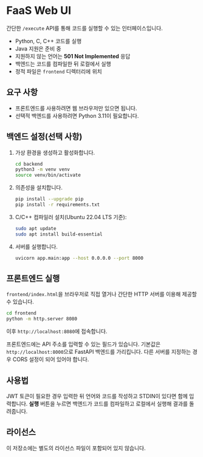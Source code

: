 # FaaS Web UI

간단한 `/execute` API를 통해 코드를 실행할 수 있는 인터페이스입니다.

- Python, C, C++ 코드를 실행
- Java 지원은 준비 중
- 지원하지 않는 언어는 **501 Not Implemented** 응답
- 백엔드는 코드를 컴파일한 뒤 로컬에서 실행
- 정적 파일은 `frontend` 디렉터리에 위치

## 요구 사항
- 프론트엔드를 사용하려면 웹 브라우저만 있으면 됩니다.
- 선택적 백엔드를 사용하려면 Python 3.11이 필요합니다.

## 백엔드 설정(선택 사항)
1. 가상 환경을 생성하고 활성화합니다.
   ```bash
   cd backend
   python3 -m venv venv
   source venv/bin/activate
   ```
2. 의존성을 설치합니다.
   ```bash
   pip install --upgrade pip
   pip install -r requirements.txt
   ```
3. C/C++ 컴파일러 설치(Ubuntu 22.04 LTS 기준):
   ```bash
   sudo apt update
   sudo apt install build-essential
   ```
4. 서버를 실행합니다.
   ```bash
   uvicorn app.main:app --host 0.0.0.0 --port 8000
   ```

## 프론트엔드 실행
`frontend/index.html`을 브라우저로 직접 열거나 간단한 HTTP 서버를 이용해 제공할 수 있습니다.

```bash
cd frontend
python -m http.server 8080
```
이후 `http://localhost:8080`에 접속합니다.

프론트엔드에는 API 주소를 입력할 수 있는 필드가 있습니다. 기본값은
`http://localhost:8000`으로 FastAPI 백엔드를 가리킵니다.
다른 서버를 지정하는 경우 CORS 설정이 되어 있어야 합니다.

## 사용법
JWT 토큰이 필요한 경우 입력한 뒤 언어와 코드를 작성하고 STDIN이 있다면 함께 입력합니다. **실행** 버튼을 누르면 백엔드가 코드를 컴파일하고 로컬에서 실행해 결과를 돌려줍니다.

## 라이선스
이 저장소에는 별도의 라이선스 파일이 포함되어 있지 않습니다.
